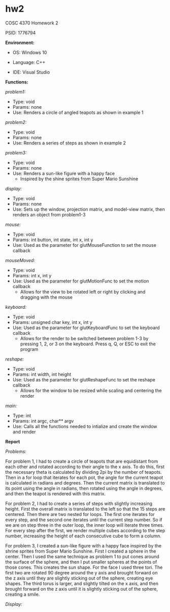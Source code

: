 # hw2
COSC 4370 Homework 2

PSID: 1776794

**Environment:**
* OS: Windows 10

* Language: C++

* IDE: Visual Studio


**Functions:**

*problem1:*
* Type: void
* Params: none
* Use: Renders a circle of angled teapots as shown in example 1


*problem2:*
* Type: void
* Params: none
* Use: Renders a series of steps as shown in example 2


*problem3:*
* Type: void
* Params: none
* Use: Renders a sun-like figure with a happy face
  * Inspired by the shine sprites from Super Mario Sunshine
  

*display:*
* Type: void
* Params: none
* Use: Sets up the window, projection matrix, and model-view matrix, then renders an object from problem1-3


*mouse:*
* Type: void
* Params: int button, int state, int x, int y
* Use: Used as the parameter for glutMouseFunction to set the mouse callback


*mouseMoved:*
* Type: void
* Params: int x, int y
* Use: Used as the parameter for glutMotionFunc to set the motion callback
  * Allows for the view to be rotated left or right by clicking and dragging with the mouse


*keyboard:*
* Type: void
* Params: unsigned char key, int x, int y
* Use: Used as the parameter for glutKeyboardFunc to set the keyboard callback
  * Allows for the render to be switched between problem 1-3 by pressing 1, 2, or 3 on the keyboard. Press q, Q, or ESC to exit the program


*reshape:*
* Type: void
* Params: int width, int height
* Use: Used as the parameter for glutReshapeFunc to set the reshape callback
  * Allows for the window to be resized while scaling and centering the render


*main:*
* Type: int
* Params: int argc, char** argv
* Use: Calls all the functions needed to intialize and create the window and render

**Report**

*Problems:*

For problem 1, I had to create a circle of teapots that are equidistant from each other and rotated according to their angle to the x axis. To do this, first the necessary theta is calculated by dividing 2pi by the number of teapots. Then in a for loop that iterates for each pot, the angle for the current teapot is calculated in radians and degrees. Then the current matrix is translated to its point using the angle in radians, then rotated using the angle in degrees, and then the teapot is rendered with this matrix.

For problem 2, I had to create a series of steps with slightly increasing height. First the overall matrix is translated to the left so that the 15 steps are centered. Then there are two nested for loops. The first one iterates for every step, and the second one iterates until the current step number. So if we are on step three in the outer loop, the inner loop will iterate three times. For every step after the first, we render multiple cubes according to the step number, increasing the height of each consecutive cube to form a column.

For problem 3, I created a sun-like figure with a happy face inspired by the shrine sprites from Super Mario Sunshine. First I created a sphere in the center. Then I used the same technique as problem 1 to put cones around the surface of the sphere, and then I put smaller spheres at the points of those cones. This creates the sun shape. For the face I used three tori. The first two are rotated 90 degree around the y axis and brought forward on the z axis until they are slightly sticking out of the sphere, creating eye shapes. The third torus is larger, and slightly tilted on the x axis, and then brought forward on the z axis until it is slightly sticking out of the sphere, creating a smile.

*Display:*

